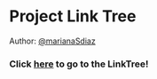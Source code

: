 # Project Link Tree

Author: [@marianaSdiaz](https://github.com/MarianaSDiaz)

### Click [here](https://marianasdiaz.github.io/LinkTree/) to go to the LinkTree! 
